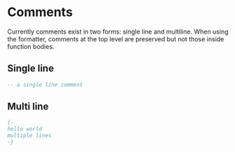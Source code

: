 # Comments

Currently comments exist in two forms: single line and multiline. When using the formatter, comments at the top level are preserved but not those inside function bodies.

## Single line

```elm
-- a single line comment
```

## Multi line

```elm
{-
hello world
multiple lines
-}
```
